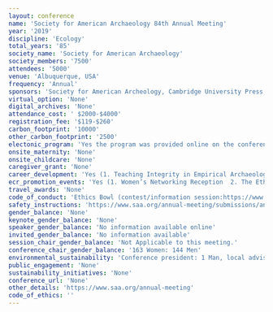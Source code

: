 ```yaml
---
layout: conference 
name: 'Society for American Archaeology 84th Annual Meeting'
year: '2019'
discipline: 'Ecology'
total_years: '85'
society_name: 'Society for American Archaeology'
society_members: '7500'
attendees: '5000'
venue: 'Albuquerque, USA'
frequency: 'Annual'
sponsors: 'Society for American Archeology, Cambridge University Press, NV5,Society of Africanist Archaeologists, AA Zooarchaeology Interest Group, Elsevier, Arizona National Guard, National Park Service, Crow Canyon Archaeological Center, nstitute for Field Research, NSF REU program, Coalition for Archaeological Synthesis, PaleoWest Archaeology, Gray& Pape Heritage Management; Power Engineers, HAIG—Biennial Gordon R. Willey Session on the History of Archaeology, Archaeology Southwest & Fort Apache Heritage Foundation, he Digital Index of North American Archaeology, SAfA, AC, University of Georgia (Tbilisi) & ARISC, American Research Inst. of the South Caucasus, The Society for the Study of Childhood in the Past,nternational Association for Obsidian Studies, American Cultural Resources Association'
virtual_option: 'None'
digital_archives: 'None'
attendance_cost: ' $2000-$4000'
registration_fee: '$119-$260'
carbon_footprint: '10000'
other_carbon_footprint: '2500'
electonic_program: 'Yes the program was provided online on the conference website.'
onsite_maternity: 'None'
onsite_childcare: 'None'
caregiver_grant: 'None'
career_development: 'Yes (1. Teaching Integrity in Empirical Archaeology. 2. Culture Shifts: How to Improve Climate. 3. Go Figure: Submitting Publication-Ready Artwork that Works)'
ecr_promotion_events: 'Yes (1. Women’s Networking Reception  2. The Ethics Bowl is a debate competition for undergraduate and graduate students where teams from different universities compete by debating solutions to the ethical dilemmas archaeologists face in our day-to-day lives. Each year, hypothetical cases are developed using real-life experiences and suggestions from academic, CRM, and avocational archaeologists around the world. Ethics Bowl teams then formulate and defend reactions and solutions to these ethical dilemmas using their academic knowledge of numerous ethical guidelines and laws, as well as their personal research and fieldwork experiences. Judges drawn from professional and eminent archaeologists grade the teams on their responses, throw them curveball questions that extend or change key components of the cases, and decide which teams advance to the final round and compete for prizes. It’s an awesome experience and a great opportunity to practice ethical decision making before being placed in a hard situation in real life. Judges regularly comment that Ethics Bowl contestants demonstrate stronger ethical decision making skills than many working archaeologists have sometimes shown.)'
travel_awards: 'None'
code_of_conduct: 'Ethics Bowl (contest/information session:https://www.saa.org/annual-meeting/ethics-bowl), Soceity Code of Ethics (https://www.saa.org/career-practice/ethics-in-professional-archaeology)'
safety_instructions: 'https://www.saa.org/annual-meeting/submissions/anti-harassment-policy'
gender_balance: 'None'
keynote_gender_balance: 'None'
speaker_gender_balance: 'No information available online'
invited_gender_balance: 'No information available'
session_chair_gender_balance: 'Not Applicable to this meeting.'
conference_chair_gender_balance: '163 Women: 144 Men'
environmental_sustainability: 'Conference president: 1 Man, local advisory chair: 1 Man, Annual meeting program chair: 1 Man, Program committee: 23 Men: 9 Women'
public_engagement: 'None'
sustainability_initiatives: 'None'
conference_url: 'None'
other_details: 'https://www.saa.org/annual-meeting'
code_of_ethics: ''
---
```

